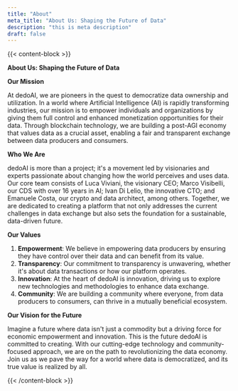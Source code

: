 ```yaml
---
title: "About"
meta_title: "About Us: Shaping the Future of Data"
description: "this is meta description"
draft: false
---
```

{{< content-block >}}

**About Us: Shaping the Future of Data**

**Our Mission**

At dedoAI, we are pioneers in the quest to democratize data ownership and utilization. In a world where Artificial Intelligence (AI) is rapidly transforming industries, our mission is to empower individuals and organizations by giving them full control and enhanced monetization opportunities for their data. Through blockchain technology, we are building a post-AGI economy that values data as a crucial asset, enabling a fair and transparent exchange between data producers and consumers.

**Who We Are**

dedoAI is more than a project; it's a movement led by visionaries and experts passionate about changing how the world perceives and uses data. Our core team consists of Luca Viviani, the visionary CEO; Marco Visibelli, our CDS with over 16 years in AI; Ivan Di Lelio, the innovative CTO; and Emanuele Costa, our crypto and data architect, among others. Together, we are dedicated to creating a platform that not only addresses the current challenges in data exchange but also sets the foundation for a sustainable, data-driven future.

**Our Values**

1. **Empowerment**: We believe in empowering data producers by ensuring they have control over their data and can benefit from its value.
2. **Transparency**: Our commitment to transparency is unwavering, whether it's about data transactions or how our platform operates.
3. **Innovation**: At the heart of dedoAI is innovation, driving us to explore new technologies and methodologies to enhance data exchange.
4. **Community**: We are building a community where everyone, from data producers to consumers, can thrive in a mutually beneficial ecosystem.

**Our Vision for the Future**

Imagine a future where data isn't just a commodity but a driving force for economic empowerment and innovation. This is the future dedoAI is committed to creating. With our cutting-edge technology and community-focused approach, we are on the path to revolutionizing the data economy. Join us as we pave the way for a world where data is democratized, and its true value is realized by all.

{{< /content-block >}}

